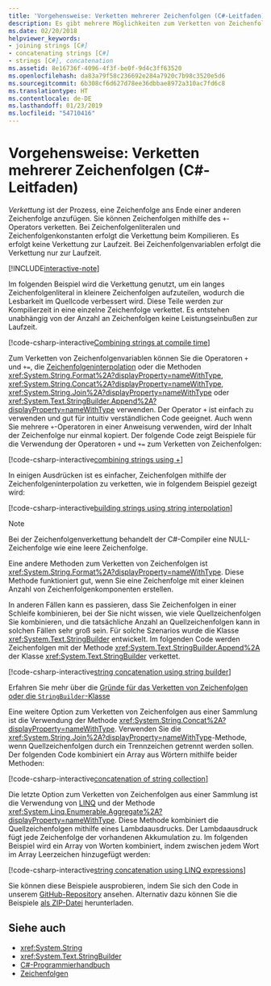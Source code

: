 ```yaml
---
title: 'Vorgehensweise: Verketten mehrerer Zeichenfolgen (C#-Leitfaden)'
description: Es gibt mehrere Möglichkeiten zum Verketten von Zeichenfolgen in C#. Lernen Sie die Optionen und Gründe für verschiedene Auswahlmöglichkeiten kennen.
ms.date: 02/20/2018
helpviewer_keywords:
- joining strings [C#]
- concatenating strings [C#]
- strings [C#], concatenation
ms.assetid: 8e16736f-4096-4f3f-be0f-9d4c3ff63520
ms.openlocfilehash: da83a79f58c236692e284a7920c7b98c3520e5d6
ms.sourcegitcommit: 6b308cf6d627d78ee36dbbae8972a310ac7fd6c8
ms.translationtype: HT
ms.contentlocale: de-DE
ms.lasthandoff: 01/23/2019
ms.locfileid: "54710416"
---
```

# <a name="how-to-concatenate-multiple-strings-c-guide"></a>Vorgehensweise: Verketten mehrerer Zeichenfolgen (C#-Leitfaden)

*Verkettung* ist der Prozess, eine Zeichenfolge ans Ende einer anderen Zeichenfolge anzufügen. Sie können Zeichenfolgen mithilfe des `+`-Operators verketten. Bei Zeichenfolgenliteralen und Zeichenfolgenkonstanten erfolgt die Verkettung beim Kompilieren. Es erfolgt keine Verkettung zur Laufzeit. Bei Zeichenfolgenvariablen erfolgt die Verkettung nur zur Laufzeit.

[!INCLUDE[interactive-note](~/includes/csharp-interactive-note.md)]

Im folgenden Beispiel wird die Verkettung genutzt, um ein langes Zeichenfolgenliteral in kleinere Zeichenfolgen aufzuteilen, wodurch die Lesbarkeit im Quellcode verbessert wird. Diese Teile werden zur Kompilierzeit in eine einzelne Zeichenfolge verkettet. Es entstehen unabhängig von der Anzahl an Zeichenfolgen keine Leistungseinbußen zur Laufzeit.  
  
 [!code-csharp-interactive[Combining strings at compile time](../../../samples/snippets/csharp/how-to/strings/Concatenate.cs#1)]  

Zum Verketten von Zeichenfolgenvariablen können Sie die Operatoren `+` und `+=`, die [Zeichenfolgeninterpolation](../language-reference/tokens/interpolated.md) oder die Methoden <xref:System.String.Format%2A?displayProperty=nameWithType>, <xref:System.String.Concat%2A?displayProperty=nameWithType>, <xref:System.String.Join%2A?displayProperty=nameWithType> oder <xref:System.Text.StringBuilder.Append%2A?displayProperty=nameWithType> verwenden. Der Operator `+` ist einfach zu verwenden und gut für intuitiv verständlichen Code geeignet. Auch wenn Sie mehrere `+`-Operatoren in einer Anweisung verwenden, wird der Inhalt der Zeichenfolge nur einmal kopiert. Der folgende Code zeigt Beispiele für die Verwendung der Operatoren `+` und `+=` zum Verketten von Zeichenfolgen:

[!code-csharp-interactive[combining strings using +](../../../samples/snippets/csharp/how-to/strings/Concatenate.cs#2)]  

In einigen Ausdrücken ist es einfacher, Zeichenfolgen mithilfe der Zeichenfolgeninterpolation zu verketten, wie in folgendem Beispiel gezeigt wird:
  
[!code-csharp-interactive[building strings using string interpolation](../../../samples/snippets/csharp/how-to/strings/Concatenate.cs#3)]  
  
> [!NOTE]
> Bei der Zeichenfolgenverkettung behandelt der C#-Compiler eine NULL-Zeichenfolge wie eine leere Zeichenfolge.

Eine andere Methoden zum Verketten von Zeichenfolgen ist <xref:System.String.Format%2A?displayProperty=nameWithType>. Diese Methode funktioniert gut, wenn Sie eine Zeichenfolge mit einer kleinen Anzahl von Zeichenfolgenkomponenten erstellen.

In anderen Fällen kann es passieren, dass Sie Zeichenfolgen in einer Schleife kombinieren, bei der Sie nicht wissen, wie viele Quellzeichenfolgen Sie kombinieren, und die tatsächliche Anzahl an Quellzeichenfolgen kann in solchen Fällen sehr groß sein. Für solche Szenarios wurde die Klasse <xref:System.Text.StringBuilder> entwickelt. Im folgenden Code werden Zeichenfolgen mit der Methode <xref:System.Text.StringBuilder.Append%2A> der Klasse <xref:System.Text.StringBuilder> verkettet.  
  
[!code-csharp-interactive[string concatenation using string builder](../../../samples/snippets/csharp/how-to/strings/Concatenate.cs#4)]  

Erfahren Sie mehr über die [Gründe für das Verketten von Zeichenfolgen oder die `StringBuilder`-Klasse](xref:System.Text.StringBuilder#StringAndSB)

Eine weitere Option zum Verketten von Zeichenfolgen aus einer Sammlung ist die Verwendung der Methode <xref:System.String.Concat%2A?displayProperty=nameWithType>. Verwenden Sie die <xref:System.String.Join%2A?displayProperty=nameWithType>-Methode, wenn Quellzeichenfolgen durch ein Trennzeichen getrennt werden sollen. Der folgenden Code kombiniert ein Array aus Wörtern mithilfe beider Methoden:

[!code-csharp-interactive[concatenation of string collection](../../../samples/snippets/csharp/how-to/strings/Concatenate.cs#5)]

Die letzte Option zum Verketten von Zeichenfolgen aus einer Sammlung ist die Verwendung von [LINQ](../programming-guide/concepts/linq/index.md) und der Methode <xref:System.Linq.Enumerable.Aggregate%2A?displayProperty=nameWithType>. Diese Methode kombiniert die Quellzeichenfolgen mithilfe eines Lambdaausdrucks. Der Lambdaausdruck fügt jede Zeichenfolge der vorhandenen Akkumulation zu. Im folgenden Beispiel wird ein Array von Worten kombiniert, indem zwischen jedem Wort im Array Leerzeichen hinzugefügt werden:

[!code-csharp-interactive[string concatenation using LINQ expressions](../../../samples/snippets/csharp/how-to/strings/Concatenate.cs#6)]  

Sie können diese Beispiele ausprobieren, indem Sie sich den Code in unserem [GitHub-Repository](https://github.com/dotnet/samples/tree/master/snippets/csharp/how-to/strings) ansehen. Alternativ dazu können Sie die Beispiele [als ZIP-Datei](https://github.com/dotnet/samples/raw/master/snippets/csharp/how-to/strings.zip) herunterladen.

## <a name="see-also"></a>Siehe auch

- <xref:System.String>
- <xref:System.Text.StringBuilder>
- [C#-Programmierhandbuch](../programming-guide/index.md)
- [Zeichenfolgen](../programming-guide/strings/index.md)
